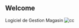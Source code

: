 ## Welcome 
Logiciel de Gestion Magasin 
 ![cc](https://user-images.githubusercontent.com/37224589/132993270-168083e8-093d-460f-9256-19f99783a298.PNG)

